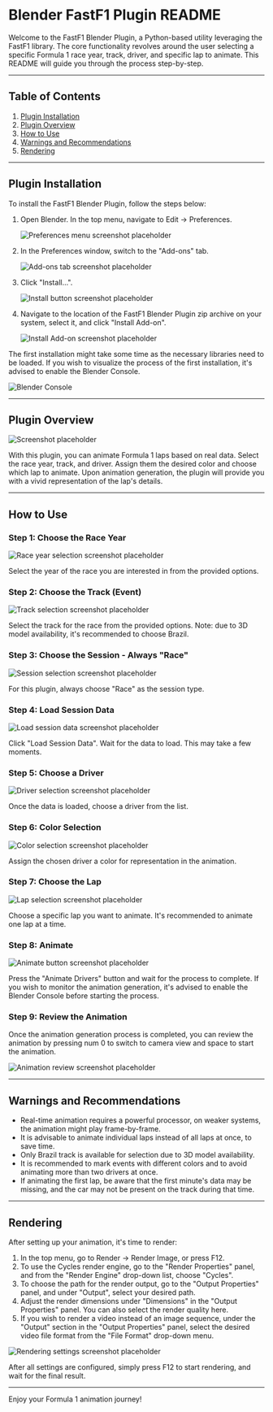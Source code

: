 # Blender FastF1 Plugin README

Welcome to the FastF1 Blender Plugin, a Python-based utility leveraging the FastF1 library. The core functionality revolves around the user selecting a specific Formula 1 race year, track, driver, and specific lap to animate. This README will guide you through the process step-by-step.

---

## Table of Contents
1. [Plugin Installation](#plugin-installation)
2. [Plugin Overview](#plugin-overview)
3. [How to Use](#how-to-use)
4. [Warnings and Recommendations](#warnings-and-recommendations)
5. [Rendering](#rendering)

---

## Plugin Installation

To install the FastF1 Blender Plugin, follow the steps below:

1. Open Blender. In the top menu, navigate to Edit -> Preferences.

    ![Preferences menu screenshot placeholder](Documentation/Preferences_menu_screenshot_placeholder.png)

2. In the Preferences window, switch to the "Add-ons" tab.

    ![Add-ons tab screenshot placeholder](Documentation/Addons_tab_screenshot_placeholder.png)

3. Click "Install...".

    ![Install button screenshot placeholder](Documentation/Install_button_screenshot_placeholder.png)

4. Navigate to the location of the FastF1 Blender Plugin zip archive on your system, select it, and click "Install Add-on".

    ![Install Add-on screenshot placeholder](Documentation/Install_addon_screenshot_placeholder.png)

The first installation might take some time as the necessary libraries need to be loaded. If you wish to visualize the process of the first installation, it's advised to enable the Blender Console.

![Blender Console](Documentation/Blender_Console.png)

---

## Plugin Overview

![Screenshot placeholder](Documentation/Screenshot_placeholder.png)

With this plugin, you can animate Formula 1 laps based on real data. Select the race year, track, and driver. Assign them the desired color and choose which lap to animate. Upon animation generation, the plugin will provide you with a vivid representation of the lap's details.

---

## How to Use

### Step 1: Choose the Race Year

![Race year selection screenshot placeholder](Documentation/Race_year_selection_screenshot_placeholder.png)

Select the year of the race you are interested in from the provided options.

### Step 2: Choose the Track (Event)

![Track selection screenshot placeholder](Documentation/Track_selection_screenshot_placeholder.png)

Select the track for the race from the provided options. Note: due to 3D model availability, it's recommended to choose Brazil.

### Step 3: Choose the Session - Always "Race"

![Session selection screenshot placeholder](Documentation/Session_selection_screenshot_placeholder.png)

For this plugin, always choose "Race" as the session type.

### Step 4: Load Session Data

![Load session data screenshot placeholder](Documentation/Load_session_data_screenshot_placeholder.png)

Click "Load Session Data". Wait for the data to load. This may take a few moments.

### Step 5: Choose a Driver

![Driver selection screenshot placeholder](Documentation/Driver_selection_screenshot_placeholder.png)

Once the data is loaded, choose a driver from the list.

### Step 6: Color Selection

![Color selection screenshot placeholder](Documentation/Color_selection_screenshot_placeholder.png)

Assign the chosen driver a color for representation in the animation.

### Step 7: Choose the Lap

![Lap selection screenshot placeholder](Documentation/Lap_selection_screenshot_placeholder.png)

Choose a specific lap you want to animate. It's recommended to animate one lap at a time.

### Step 8: Animate

![Animate button screenshot placeholder](Documentation/Animate_button_screenshot_placeholder.png)

Press the "Animate Drivers" button and wait for the process to complete. If you wish to monitor the animation generation, it's advised to enable the Blender Console before starting the process.


### Step 9: Review the Animation

Once the animation generation process is completed, you can review the animation by pressing num 0 to switch to camera view and space to start the animation.

![Animation review screenshot placeholder](Documentation/Animation_review_screenshot_placeholder.png)

---

## Warnings and Recommendations

- Real-time animation requires a powerful processor, on weaker systems, the animation might play frame-by-frame.
- It is advisable to animate individual laps instead of all laps at once, to save time.
- Only Brazil track is available for selection due to 3D model availability.
- It is recommended to mark events with different colors and to avoid animating more than two drivers at once.
- If animating the first lap, be aware that the first minute's data may be missing, and the car may not be present on the track during that time.

---

## Rendering

After setting up your animation, it's time to render:

1. In the top menu, go to Render -> Render Image, or press F12. 
2. To use the Cycles render engine, go to the "Render Properties" panel, and from the "Render Engine" drop-down list, choose "Cycles".
3. To choose the path for the render output, go to the "Output Properties" panel, and under "Output", select your desired path.
4. Adjust the render dimensions under "Dimensions" in the "Output Properties" panel. You can also select the render quality here.
5. If you wish to render a video instead of an image sequence, under the "Output" section in the "Output Properties" panel, select the desired video file format from the "File Format" drop-down menu.

![Rendering settings screenshot placeholder](Documentation/Rendering_settings_screenshot_placeholder.png)

After all settings are configured, simply press F12 to start rendering, and wait for the final result.

---

Enjoy your Formula 1 animation journey!
